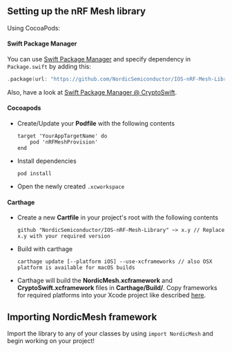 ## Setting up the nRF Mesh library

Using CocoaPods:

#### Swift Package Manager

You can use [Swift Package Manager](https://swift.org/package-manager/) and specify dependency in `Package.swift` by adding this:

```swift
.package(url: "https://github.com/NordicSemiconductor/IOS-nRF-Mesh-Library", .upToNextMinor(from: "x.y")) // Replace x.y with your required version
```

Also, have a look at [Swift Package Manager @ CryptoSwift](https://github.com/krzyzanowskim/CryptoSwift/blob/master/README.md#swift-package-manager).

#### Cocoapods

- Create/Update your **Podfile** with the following contents

    ```
    target 'YourAppTargetName' do
        pod 'nRFMeshProvision'
    end
    ```

- Install dependencies

    ```
    pod install
    ```

- Open the newly created `.xcworkspace`

#### Carthage

- Create a new **Cartfile** in your project's root with the following contents

    ```
    github "NordicSemiconductor/IOS-nRF-Mesh-Library" ~> x.y // Replace x.y with your required version
    ```

- Build with carthage

    ```
    carthage update [--platform iOS] --use-xcframeworks // also OSX platform is available for macOS builds
    ```

- Carthage will build the **NordicMesh.xcframework** and **CryptoSwift.xcframework** files in **Carthage/Build/**.
  Copy frameworks for required platforms into your Xcode project like described [here](https://github.com/Carthage/Carthage?tab=readme-ov-file#quick-start).

## Importing NordicMesh framework

Import the library to any of your classes by using `import NordicMesh` and begin working on your project!